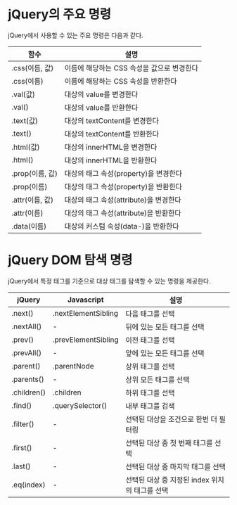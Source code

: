 # jQuery의 주요 명령

jQuery에서 사용할 수 있는 주요 명령은 다음과 같다.

| 함수 | 설명 |
| --- | --- |
| .css(이름, 값) | 이름에 해당하는 CSS 속성을 값으로 변경한다 |
| .css(이름) | 이름에 해당하는 CSS 속성을 반환한다 |
| .val(값) | 대상의 value를 변경한다 |
| .val() | 대상의 value를 반환한다 |
| .text(값) | 대상의 textContent를 변경한다 |
| .text() | 대상의 textContent를 반환한다 |
| .html(값) | 대상의 innerHTML을 변경한다 |
| .html() | 대상의 innerHTML을 반환한다 |
| .prop(이름, 값) | 대상의 태그 속성(property)을 변경한다 |
| .prop(이름) | 대상의 태그 속성(property)을 반환한다 |
| .attr(이름, 값) | 대상의 태그 속성(attribute)을 변경한다 |
| .attr(이름) | 대상의 태그 속성(attribute)을 반환한다 |
| .data(이름) | 대상의 커스텀 속성(data-)을 반환한다 |

# jQuery DOM 탐색 명령

jQuery에서 특정 태그를 기준으로 대상 태그를 탐색할 수 있는 명령을 제공한다.

| jQuery | Javascript | 설명 |
| --- | --- | --- |
| .next() | .nextElementSibling | 다음 태그를 선택 |
| .nextAll() | - | 뒤에 있는 모든 태그를 선택 |
| .prev() | .prevElementSibling | 이전 태그를 선택 |
| .prevAll() | - | 앞에 있는 모든 태그를 선택 |
| .parent() | .parentNode | 상위 태그를 선택 |
| .parents() | - | 상위 모든 태그를 선택 |
| .children() | .children | 하위 태그를 선택 |
| .find() | .querySelector() | 내부 태그를 검색 |
| .filter() | - | 선택된 대상을 조건으로 한번 더 필터링 |
| .first() | - | 선택된 대상 중 첫 번째 태그를 선택 |
| .last() | - | 선택된 대상 중 마지막 태그를 선택 |
| .eq(index) | - | 선택된 대상 중 지정된 index 위치의 태그를 선택 |